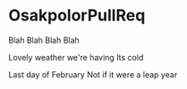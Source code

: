 # OsakpolorPullReq

Blah Blah Blah
Blah

Lovely weather we're having
Its cold

Last day of February
Not if it were a leap year
